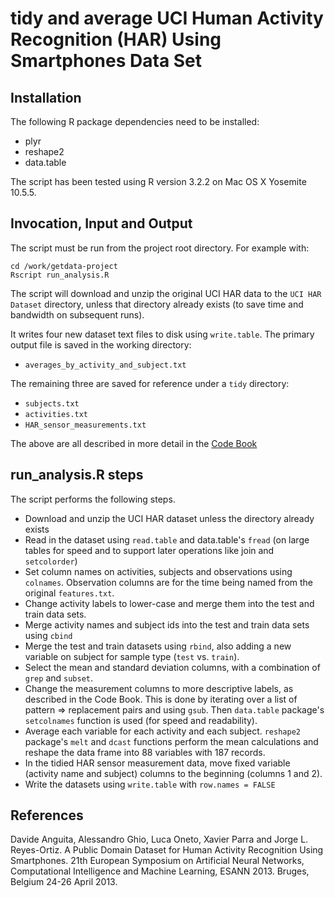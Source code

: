 # tidy and average UCI Human Activity Recognition (HAR) Using Smartphones Data Set

## Installation

The following R package dependencies need to be installed:

- plyr
- reshape2
- data.table

The script has been tested using R version 3.2.2 on Mac OS X Yosemite 10.5.5. 

## Invocation, Input and Output

The script must be run from the project root directory. For example with:
```
cd /work/getdata-project
Rscript run_analysis.R
```
The script will download and unzip the original UCI HAR data to the `UCI HAR Dataset` directory, unless that directory already exists (to save time and bandwidth on subsequent runs).

It writes four new dataset text files to disk using `write.table`. The primary output file is saved in the working directory:

- `averages_by_activity_and_subject.txt` 

The remaining three are saved for reference under a `tidy` directory:

- `subjects.txt`
- `activities.txt`
- `HAR_sensor_measurements.txt`

The above are all described in more detail in the [Code Book](CodeBook.md)

## run_analysis.R steps

The script performs the following steps. 

- Download and unzip the UCI HAR dataset unless the directory already exists
- Read in the dataset using `read.table` and data.table's `fread` (on large tables for speed and to support later operations like join and `setcolorder`)
- Set column names on activities, subjects and observations using `colnames`. Observation columns are for the time being named from the original `features.txt`.
- Change activity labels to lower-case and merge them into the test and train data sets. 
- Merge activity names and subject ids into the test and train data sets using `cbind`
- Merge the test and train datasets using `rbind`, also adding a new variable on subject for sample type (`test` vs. `train`).
- Select the mean and standard deviation columns, with a combination of `grep` and `subset`.
- Change the measurement columns to more descriptive labels, as described in the Code Book. This is done by iterating over a list of pattern => replacement pairs and using `gsub`. Then `data.table` package's `setcolnames` function is used (for speed and readability).
- Average each variable for each activity and each subject. `reshape2` package's `melt` and `dcast` functions perform the mean calculations and reshape the data frame into 88 variables with 187 records. 
- In the tidied HAR sensor measurement data, move fixed variable (activity name and subject) columns to the beginning (columns 1 and 2).
- Write the datasets using `write.table` with `row.names = FALSE`

## References

Davide Anguita, Alessandro Ghio, Luca Oneto, Xavier Parra and Jorge L. Reyes-Ortiz. A Public Domain Dataset for Human Activity Recognition Using Smartphones. 21th European Symposium on Artificial Neural Networks, Computational Intelligence and Machine Learning, ESANN 2013. Bruges, Belgium 24-26 April 2013.

